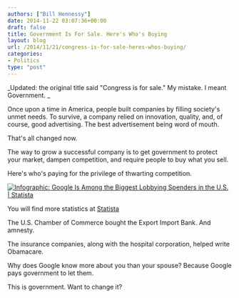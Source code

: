 ```yaml
---
authors: ["Bill Hennessy"]
date: 2014-11-22 03:07:36+00:00
draft: false
title: Government Is For Sale. Here's Who's Buying
layout: blog
url: /2014/11/21/congress-is-for-sale-heres-whos-buying/
categories:
- Politics
type: "post"
---
```


_Updated: the original title said "Congress is for sale."  My mistake. I meant Government. _

Once upon a time in America, people built companies by filling society's unmet needs. To survive, a company relied on innovation, quality, and, of course, good advertising. The best advertisement being word of mouth.

That's all changed now.

The way to grow a successful company is to get government to protect your market, dampen competition, and require people to buy what you sell.

Here's who's paying for the privilege of thwarting competition.

[![Infographic: Google Is Among the Biggest Lobbying Spenders in the U.S. | Statista](https://d28wbuch0jlv7v.cloudfront.net/images/infografik/normal/chartoftheday_2517_Top_10_Lobbying_Spenders_2014_n.jpg)
](https://www.statista.com/chart/2517/top-10-lobbying-spenders-2014/)

You will find more statistics at [Statista](https://www.statista.com/)

The U.S. Chamber of Commerce bought the Export Import Bank. And amnesty.

The insurance companies,  along with the hospital corporation, helped write Obamacare.

Why does Google know more about you than your spouse? Because Google pays government to let them.

This is government. Want to change it?  
  

